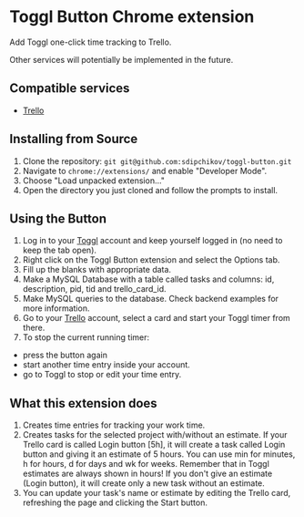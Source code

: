 # Toggl Button Chrome extension

Add Toggl one-click time tracking to Trello.

Other services will potentially be implemented in the future.

## Compatible services
  - [Trello][2]

## Installing from Source

1.  Clone the repository: `git git@github.com:sdipchikov/toggl-button.git`
2.  Navigate to `chrome://extensions/` and enable "Developer Mode".
3.  Choose "Load unpacked extension..."
4.  Open the directory you just cloned and follow the prompts to install.

## Using the Button
1.  Log in to your [Toggl][1] account and keep yourself logged in (no need to keep the tab open).
2. 	Right click on the Toggl Button extension and select the Options tab.
3.	Fill up the blanks with appropriate data.
4.	Make a MySQL Database with a table called tasks and columns: id, description, pid, tid and trello_card_id.
5.	Make MySQL queries to the database. Check backend examples for more information.
6.  Go to your [Trello][2] account, select a card and start your Toggl timer from there.
7.  To stop the current running timer:
  - press the button again
  - start another time entry inside your account.
  - go to Toggl to stop or edit your time entry.

## What this extension does
1. Creates time entries for tracking your work time.
2. Creates tasks for the selected project with/without an estimate. If your Trello card is called Login button [5h], it will create a task called Login button and giving it an estimate of 5 hours. You can use min for minutes, h for hours, d for days and wk for weeks. Remember that in Toggl estimates are always shown in hours! If you don't give an estimate (Login button), it will create only a new task without an estimate.
3. You can update your task's name or estimate by editing the Trello card, refreshing the page and clicking the Start button.

[1]: https://www.toggl.com/
[2]: https://trello.com/

